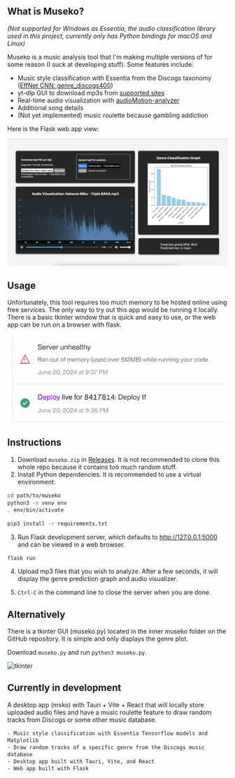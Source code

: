 ## What is Museko?

*(Not supported for Windows as Essentia, the audio classification library used in this project, currently only has Python bindings for macOS and Linux)*

Museko is a music analysis tool that I'm making multiple versions of for some reason (I suck at developing stuff).
Some features include:

- Music style classification with Essentia from the Discogs taxonomy ([EffNet CNN: genre_discogs400](https://essentia.upf.edu/models.html))
- yt-dlp GUI to download mp3s from [supported sites](https://github.com/yt-dlp/yt-dlp/blob/master/supportedsites.md)
- Real-time audio visualization with [audioMotion-analyzer ](https://audiomotion.dev/#/)
- Additional song details
- (Not yet implemented) music roulette because gambling addiction

Here is the Flask web app view:

![Early website UI](demo/demo_2.png)


## Usage
Unfortunately, this tool requires too much memory to be hosted online using free services.
The only way to try out this app would be running it locally. There is a basic tkinter window that is quick and easy to use, or the web app can be run on a browser with flask.

![OOMkilled](demo/OOMkilled.png)

## Instructions

1. Download `museko.zip` in [Releases](https://github.com/bmai1/museko/releases). It is not recommended to clone this whole repo because it contains too much random stuff.
3. Install Python dependencies. It is recommended to use a virtual environment:
```bash
cd path/to/museko
python3 -m venv env
. env/bin/activate
```
```bash
pip3 install -r requirements.txt
```
3. Run Flask development server, which defaults to http://127.0.0.1:5000 and can be viewed in a web browser.
```
flask run
```

4. Upload mp3 files that you wish to analyze. After a few seconds, it will display the genre prediction graph and audio visualizer.

5. ```Ctrl-C``` in the command line to close the server when you are done.

## Alternatively
There is a tkinter GUI (museko.py) located in the inner museko folder on the GitHub repository. It is simple and only displays the genre plot.

Download `museko.py` and run `python3 museko.py`.

<img width="695" height="638" alt="tkinter" src="https://github.com/user-attachments/assets/5f707fcd-57b5-4d07-aa00-289712e75b4b" />

## Currently in development

A desktop app (msko) with Tauri + Vite + React that will locally store uploaded audio files and have a music roulette feature to draw random tracks from Discogs or some other music database.

    - Music style classification with Essentia Tensorflow models and Matplotlib
    - Draw random tracks of a specific genre from the Discogs music database
    - Desktop app built with Tauri, Vite, and React
    - Web app built with Flask

